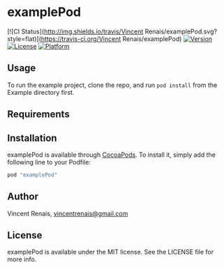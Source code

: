 # examplePod

[![CI Status](http://img.shields.io/travis/Vincent Renais/examplePod.svg?style=flat)](https://travis-ci.org/Vincent Renais/examplePod)
[![Version](https://img.shields.io/cocoapods/v/examplePod.svg?style=flat)](http://cocoapods.org/pods/examplePod)
[![License](https://img.shields.io/cocoapods/l/examplePod.svg?style=flat)](http://cocoapods.org/pods/examplePod)
[![Platform](https://img.shields.io/cocoapods/p/examplePod.svg?style=flat)](http://cocoapods.org/pods/examplePod)

## Usage

To run the example project, clone the repo, and run `pod install` from the Example directory first.

## Requirements

## Installation

examplePod is available through [CocoaPods](http://cocoapods.org). To install
it, simply add the following line to your Podfile:

```ruby
pod "examplePod"
```

## Author

Vincent Renais, vincentrenais@gmail.com

## License

examplePod is available under the MIT license. See the LICENSE file for more info.
